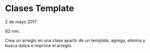 # Clases Template
2 de mayo 2017

62 min.

Crea un arreglo en una clase apartir de un template, agrega, elimina y busca datos e imprime el arreglo.
